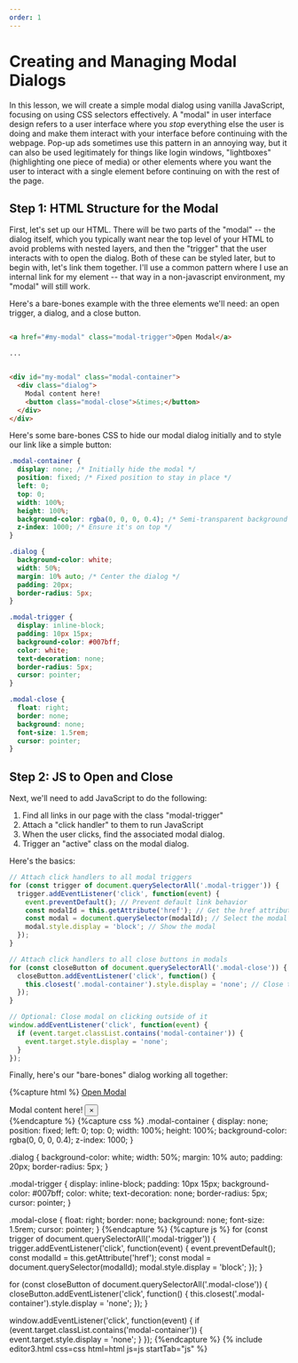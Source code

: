 ```yaml
---
order: 1
---
```

# Creating and Managing Modal Dialogs

In this lesson, we will create a simple modal dialog using vanilla JavaScript, focusing on using CSS selectors effectively. A "modal" in user interface design refers to a user interface where you *stop* everything else the user is doing and make them interact with your interface before continuing with the webpage. Pop-up ads sometimes use this pattern in an annoying way, but it can also be used legitimately for things like login windows, "lightboxes" (highlighting one piece of media) or other elements where you want the user to interact with a single element before continuing on with the rest of the page.

## Step 1: HTML Structure for the Modal

First, let's set up our HTML. There will be two parts of the "modal" -- the dialog itself, which you typically want near the top level of your HTML to avoid problems with nested layers, and then the "trigger" that the user interacts with to open the dialog. Both of these can be styled later, but to begin with, let's link them together. I'll use a common pattern where I use an internal link for my element  -- that way in a non-javascript environment, my "modal" will still work.

Here's a bare-bones example with the three elements we'll need: an open trigger, a dialog, and a close button.

```html

<a href="#my-modal" class="modal-trigger">Open Modal</a>

...


<div id="my-modal" class="modal-container">
  <div class="dialog">
    Modal content here!
    <button class="modal-close">&times;</button>
  </div>
</div>
```

Here's some bare-bones CSS to hide our modal dialog initially and to style our link like a simple button:

```css
.modal-container {
  display: none; /* Initially hide the modal */
  position: fixed; /* Fixed position to stay in place */
  left: 0;
  top: 0;
  width: 100%;
  height: 100%;
  background-color: rgba(0, 0, 0, 0.4); /* Semi-transparent background */
  z-index: 1000; /* Ensure it's on top */
}

.dialog {
  background-color: white;
  width: 50%;
  margin: 10% auto; /* Center the dialog */
  padding: 20px;
  border-radius: 5px;
}

.modal-trigger {
  display: inline-block;
  padding: 10px 15px;
  background-color: #007bff;
  color: white;
  text-decoration: none;
  border-radius: 5px;
  cursor: pointer;
}

.modal-close {
  float: right;
  border: none;
  background: none;
  font-size: 1.5rem;
  cursor: pointer;
}
```

## Step 2: JS to Open and Close

Next, we'll need to add JavaScript to do the following:

1. Find all links in our page with the class "modal-trigger"
2. Attach a "click handler" to them to run JavaScript
3. When the user clicks, find the associated modal dialog.
4. Trigger an "active" class on the modal dialog.

Here's the basics:

```js
// Attach click handlers to all modal triggers
for (const trigger of document.querySelectorAll('.modal-trigger')) {
  trigger.addEventListener('click', function(event) {
    event.preventDefault(); // Prevent default link behavior
    const modalId = this.getAttribute('href'); // Get the href attribute value as modal ID
    const modal = document.querySelector(modalId); // Select the modal using the ID
    modal.style.display = 'block'; // Show the modal
  });
}

// Attach click handlers to all close buttons in modals
for (const closeButton of document.querySelectorAll('.modal-close')) {
  closeButton.addEventListener('click', function() {
    this.closest('.modal-container').style.display = 'none'; // Close the modal
  });
}

// Optional: Close modal on clicking outside of it
window.addEventListener('click', function(event) {
  if (event.target.classList.contains('modal-container')) {
    event.target.style.display = 'none';
  }
});
```

Finally, here's our "bare-bones" dialog working all together:

{%capture html %}
<a href="#my-modal" class="modal-trigger">Open Modal</a>

<div id="my-modal" class="modal-container">
  <div class="dialog">
    Modal content here!
    <button class="modal-close">&times;</button>
  </div>
</div>
{%endcapture %}
{%capture css %}
.modal-container {
  display: none;
  position: fixed;
  left: 0;
  top: 0;
  width: 100%;
  height: 100%;
  background-color: rgba(0, 0, 0, 0.4);
  z-index: 1000;
}

.dialog {
  background-color: white;
  width: 50%;
  margin: 10% auto;
  padding: 20px;
  border-radius: 5px;
}

.modal-trigger {
  display: inline-block;
  padding: 10px 15px;
  background-color: #007bff;
  color: white;
  text-decoration: none;
  border-radius: 5px;
  cursor: pointer;
}

.modal-close {
  float: right;
  border: none;
  background: none;
  font-size: 1.5rem;
  cursor: pointer;
}
{%endcapture %}
{%capture js %}
for (const trigger of document.querySelectorAll('.modal-trigger')) {
  trigger.addEventListener('click', function(event) {
    event.preventDefault();
    const modalId = this.getAttribute('href');
    const modal = document.querySelector(modalId);
    modal.style.display = 'block';
  });
}

for (const closeButton of document.querySelectorAll('.modal-close')) {
  closeButton.addEventListener('click', function() {
    this.closest('.modal-container').style.display = 'none';
  });
}

window.addEventListener('click', function(event) {
  if (event.target.classList.contains('modal-container')) {
    event.target.style.display = 'none';
  }
});
{%endcapture %}
{% include editor3.html css=css html=html js=js startTab="js" %}
